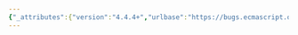 ```yaml
---
{"_attributes":{"version":"4.4.4+","urlbase":"https://bugs.ecmascript.org/","maintainer":"dherman@mozilla.com"},"bug":{"bug_id":2224,"creation_ts":"2013-11-11 00:32:00 -0800","short_desc":"12.7.2: missing \"Static\" in header","delta_ts":"2014-06-02 12:06:21 -0700","product":"Draft for 6th Edition","component":"editorial issue","version":"Rev 22: January 20, 2014 Draft","rep_platform":"All","op_sys":"All","bug_status":"RESOLVED","resolution":"FIXED","priority":"Normal","bug_severity":"normal","everconfirmed":true,"reporter":{"uid":"jmdyck","name":"Michael Dyck"},"assigned_to":{"uid":"allen","name":"Allen Wirfs-Brock"},"long_desc":[{"commentid":6653,"comment_count":0,"who":{"uid":"jmdyck","name":"Michael Dyck"},"bug_when":"2013-11-11 00:32:59 -0800","thetext":"In the header for 12.7.2 \"Semantics: IsValidSimpleAssignmentTarget\",\ninsert \"Static\" before \"Semantics\"."},{"commentid":6654,"comment_count":1,"who":{"uid":"allen","name":"Allen Wirfs-Brock"},"bug_when":"2013-11-11 11:52:16 -0800","thetext":"fixed in rev22 editor's draft"},{"commentid":7072,"comment_count":2,"who":{"uid":"allen","name":"Allen Wirfs-Brock"},"bug_when":"2014-01-27 10:04:10 -0800","thetext":"fixed in Rev22 (January 20, 2013) release"},{"commentid":7234,"comment_count":3,"who":{"uid":"jmdyck","name":"Michael Dyck"},"bug_when":"2014-02-09 20:40:13 -0800","thetext":"Nope, rev22 is still missing \"Static\" there."},{"commentid":8459,"comment_count":4,"who":{"uid":"allen","name":"Allen Wirfs-Brock"},"bug_when":"2014-05-14 16:27:11 -0700","thetext":"fixed in rev25 editor's draft\n\nactually 12.8.2 was the lingering problem"},{"commentid":8470,"comment_count":5,"who":{"uid":"jmdyck","name":"Michael Dyck"},"bug_when":"2014-05-14 17:42:56 -0700","thetext":"(In reply to comment #4)\n> \n> actually 12.8.2 was the lingering problem\n\nIn rev23 & rev24, yes; but it was 12.7.2 in rev21 & rev22 (the version I raised the bug against)."},{"commentid":8828,"comment_count":6,"who":{"uid":"jmdyck","name":"Michael Dyck"},"bug_when":"2014-06-02 12:06:21 -0700","thetext":"confirmed fixed."}]}}
---
```

